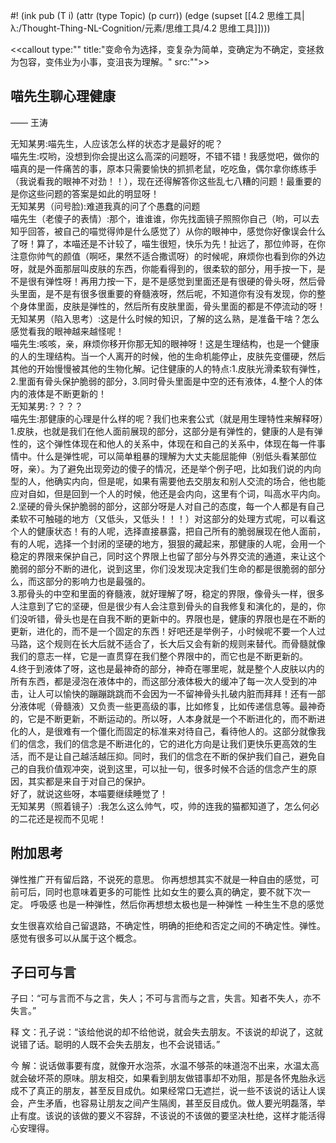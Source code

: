 #! (ink pub (T i) (attr (type Topic) (p curr)) (edge (supset [[4.2 思维工具|λ:/Thought-Thing-NL-Cognition/元素/思维工具/4.2 思维工具]])))

<<callout type:"" title:"变命令为选择，变复杂为简单，变确定为不确定，变拯救为包容，变伟业为小事，变沮丧为理解。" src:"">>

## 喵先生聊心理健康  
—— 王涛

无知某男:喵先生，人应该怎么样的状态才是最好的呢？  
喵先生:哎哟，没想到你会提出这么高深的问题呀，不错不错！我感觉吧，做你的喵真的是一件痛苦的事，原本只需要愉快的抓抓老鼠，吃吃鱼，偶尔拿你练练手（我说看我的眼神不对劲！！），现在还得解答你这些乱七八糟的问题！最重要的是你这些问题的答案是如此的明显呀！  
无知某男（问号脸):难道我真的问了个愚蠢的问题  
喵先生（老傻子的表情）:那个，谁谁谁，你先找面镜子照照你自己（哟，可以去知乎回答，被自己的喵觉得帅是什么感觉了）从你的眼神中，感觉你好像误会什么了呀！算了，本喵还是不计较了，喵生很短，快乐为先！扯远了，那位帅哥，在你注意你帅气的颜值（啊呸，果然不适合撒谎呀）的时候呢，麻烦你也看到你的外边呀，就是外面那层叫皮肤的东西，你能看得到的，很柔软的部分，用手按一下，是不是很有弹性呀！再用力按一下，是不是感觉到里面还是有很硬的骨头呀，然后骨头里面，是不是有很多很重要的脊髓液呀，然后呢，不知道你有没有发现，你的整个身体里面，皮肤是弹性的，然后所有皮肤里面，骨头里面的都是不停流动的呀！  
无知某男（陷入思考）:这是什么时候的知识，了解的这么熟，是准备干啥？怎么感觉看我的眼神越来越怪呢！  
喵先生:咳咳，亲，麻烦你移开你那无知的眼神呀！这是生理结构，也是一个健康的人的生理结构。当一个人离开的时候，他的生命机能停止，皮肤先变僵硬，然后其他的开始慢慢被其他的生物化解。记住健康的人的特点:1.皮肤光滑柔软有弹性，2.里面有骨头保护脆弱的部分，3.同时骨头里面是中空的还有液体，4.整个人的体内的液体是不断更新的！  
无知某男:？？？？  
喵先生:那健康的心理是什么样的呢？我们也来套公式（就是用生理特性来解释呀）1.皮肤，也就是我们在他人面前展现的部分，这部分是有弹性的，健康的人是有弹性的，这个弹性体现在和他人的关系中，体现在和自己的关系中，体现在每一件事情中。什么是弹性呢，可以简单粗暴的理解为大丈夫能屈能伸（别低头看某部位呀，亲）。为了避免出现旁边的傻子的情况，还是举个例子吧，比如我们说的内向型的人，他确实内向，但是呢，如果有需要他去交朋友和别人交流的场合，他也能应对自如，但是回到一个人的时候，他还是会内向，这里有个词，叫高水平内向。  
2.坚硬的骨头保护脆弱的部分，这部分呀是人对自己的态度，每一个人都是有自己柔软不可触碰的地方（又低头，又低头！！！）对这部分的处理方式呢，可以看这个人的健康状态！有的人呢，选择直接暴露，把自己所有的脆弱展现在他人面前，有的人呢，选择一个封闭的坚硬的地方，狠狠的藏起来，那健康的人呢，会用一个稳定的界限来保护自己，同时这个界限上也留了部分与外界交流的通道，来让这个脆弱的部分不断的进化，说到这里，你们没发现决定我们生命的都是很脆弱的部分么，而这部分的影响力也是最强的。  
3.那骨头的中空和里面的脊髓液，就好理解了呀，稳定的界限，像骨头一样，很多人注意到了它的坚硬，但是很少有人会注意到骨头的自我修复和演化的，是的，你们没听错，骨头也是在自我不断的更新中的。界限也是，健康的界限也是在不断的更新，进化的，而不是一个固定的东西！好吧还是举例子，小时候呢不要一个人过马路，这个规则在长大后就不适合了，长大后又会有新的规则来替代。而骨髓就像我们的意志一样，它是一直贯穿在我们整个界限中的，而它也是不断更新的。  
4.终于到液体了呀，这也是最神奇的部分，神奇在哪里呢，就是整个人皮肤以内的所有东西，都是浸泡在液体中的，而这部分液体极大的缓冲了每一次人受到的冲击，让人可以愉快的蹦蹦跳跳而不会因为一不留神骨头扎破内脏而拜拜！还有一部分液体呢（骨髓液）又负责一些更高级的事，比如修复，比如传递信息等。最神奇的，它是不断更新，不断运动的。所以呀，人本身就是一个不断进化的，而不断进化的人，是很难有一个僵化而固定的标准来对待自己，看待他人的。这部分就像我们的信念，我们的信念是不断进化的，它的进化方向是让我们更快乐更高效的生活，而不是让自己越活越压抑。同时，我们的信念在不断的保护我们自己，避免自己的自我价值观冲突，说到这里，可以扯一句，很多时候不合适的信念产生的原因，其实都是来自于对自己的保护。  
好了，就说这些呀，本喵要继续睡觉了！  
无知某男（照着镜子）:我怎么这么帅气，哎，帅的连我的猫都知道了，怎么何必的二花还是视而不见呢！

## 附加思考

弹性推广开有留后路，不说死的意思。
你再想想其实不就是一种自由的感觉，可前可后，同时也意味着更多的可能性
比如女生的要么真的确定，要不就下次一定。
呼吸感 也是一种弹性，然后你再想想太极也是一种弹性
一种生生不息的感觉

女生很喜欢给自己留退路，不确定性，明确的拒绝和否定之间的不确定性。弹性。感觉有很多可以从属于这个概念。
## 子曰可与言
子曰：“可与言而不与之言，失人；不可与言而与之言，失言。知者不失人，亦不失言。”

释 文：孔子说：“该给他说的却不给他说，就会失去朋友。不该说的却说了，这就说错了话。聪明的人既不会失去朋友，也不会说错话。”

今 解：说话做事要有度，就像开水泡茶，水温不够茶的味道泡不出来，水温太高就会破坏茶的原味。朋友相交，如果看到朋友做错事却不劝阻，那是各怀鬼胎永远成不了真正的朋友，甚至反目成仇。如果经常口无遮拦，说一些不该说的话让人误会，产生矛盾，也容易让朋友之间产生隔阂，甚至反目成仇。做人要光明磊落，举止有度。该说的该做的要义不容辞，不该说的不该做的要坚决杜绝，这样才能活得心安理得。